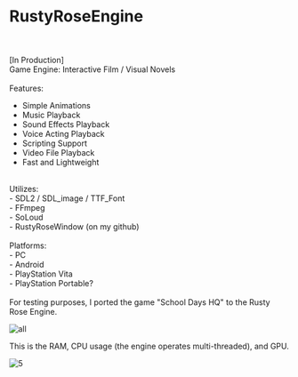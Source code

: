 # RustyRoseEngine
<br><br>
[In Production]<br>
Game Engine: Interactive Film / Visual Novels<br>
<br>
Features:<br>
- Simple Animations<br>
- Music Playback<br>
- Sound Effects Playback<br>
- Voice Acting Playback<br>
- Scripting Support<br>
- Video File Playback<br>
- Fast and Lightweight<br>
<br>
Utilizes:<br>
- SDL2 / SDL_image / TTF_Font<br>
- FFmpeg<br>
- SoLoud<br>
- RustyRoseWindow (on my github)<br>
<br>
Platforms:<br>
- PC<br>
- Android<br>
- PlayStation Vita<br>
- PlayStation Portable?<br>
<br>
For testing purposes, I ported the game "School Days HQ" to the Rusty Rose Engine.

![all](https://github.com/Wiktor-Wewe/RustyRoseEngine/assets/86562675/1a5e067c-6a07-4b7c-8fec-0ad20fb3178d)

This is the RAM, CPU usage (the engine operates multi-threaded), and GPU.

![5](https://github.com/Wiktor-Wewe/RustyRoseEngine/assets/86562675/05fa9dba-7996-4389-9e4a-0e5162f8b539)

